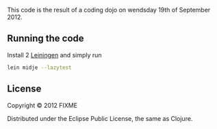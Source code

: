 This code is the result of a coding dojo on wendsday 19th of September
2012.

Running the code
----------

Install 2 [Leiningen](http://leiningen.org/) and simply run

```bash
lein midje --lazytest
```

## License

Copyright © 2012 FIXME

Distributed under the Eclipse Public License, the same as Clojure.
